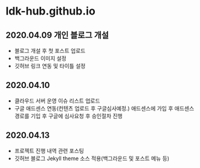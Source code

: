 # ldk-hub.github.io

## 2020.04.09 개인 블로그 개설
 - 블로그 개설 후 첫 포스트 업로드
 - 백그라운드 이미지 설정
 - 깃허브 링크 연동 및 타이틀 설정 
 
## 2020.04.10 
 - 클라우드 서버 운영 이슈 리스트 업로드
 - 구글 애드센스 연동(컨텐츠 업로드 후 구글심사예정.)
   애드센스에 가입 후 애드센스 경로를 기입 후 구글에 심사요청 후 승인절차 진행

## 2020.04.13
 - 프로젝트 진행 내역 관련 포스팅
 - 깃허브 블로그 Jekyll theme 소스 적용(백그라운드 및 포스트 메뉴 등) 
